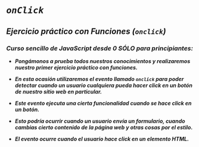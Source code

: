 # **_```onClick```_**

## **_Ejercicio práctico con Funciones (```onclick```)_**

### **_Curso sencillo de JavaScript desde 0 SÓLO para principiantes:_**

- **_Pongámonos a prueba todos nuestros conocimientos y realizaremos nuestro primer ejercicio práctico con funciones._**

- **_En esta ocasión utilizaremos el evento llamado ```onclick``` para poder detectar cuando un usuario cualquiera pueda hacer click en un botón de nuestro sitio web en particular._**

- **_Este evento ejecuta una cierta funcionalidad cuando se hace click en un botón._**

- **_Esto podría ocurrir cuando un usuario envía un formulario, cuando cambias cierto contenido de la página web y otras cosas por el estilo._**

- **_El evento ocurre cuando el usuario hace click en un elemento HTML._**
